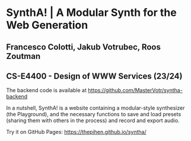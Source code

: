 # SynthA! | A Modular Synth for the Web Generation
## Francesco Colotti, Jakub Votrubec, Roos Zoutman
## CS-E4400 - Design of WWW Services (23/24)

The backend code is available at https://github.com/MasterVotr/syntha-backend 

In a nutshell, SynthA! is a website containing a modular-style synthesizer (the Playground), and the necessary functions to save and load presets (sharing them with others in the process) and record and export audio.

Try it on GitHub Pages: https://thepihen.github.io/syntha/
